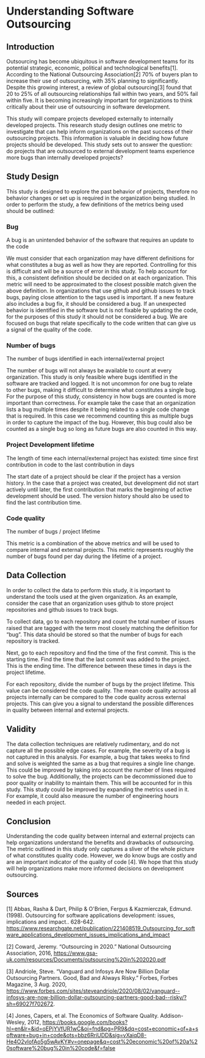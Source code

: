 # Understanding Software Outsourcing

## Introduction

Outsourcing has become ubiquitous in software development teams for its potential strategic, economic, political and technological benefits[1]. According to the National Outsourcing Association[2] 70% of buyers plan to increase their use of outsourcing, with 35% planning to significantly. Despite this growing interest, a review of global outsourcing[3] found that 20 to 25% of all outsourcing relationships fail within two years, and 50% fail within five. It is becoming increasingly important for organizations to think critically about their use of outsourcing in software development.

This study will compare projects developed externally to internally developed projects. This research study design outlines one metric to investigate that can help inform organizations on the past success of their outsourcing projects. This information is valuable in deciding how future projects should be developed. This study sets out to answer the question: do projects that are outsourced to external development teams experience more bugs than internally developed projects?

## Study Design

This study is designed to explore the past behavior of projects, therefore no behavior changes or set up is required in the organization being studied. In order to perform the study, a few definitions of the metrics being used should be outlined:

### Bug

A bug is an unintended behavior of the software that requires an update to the code

We must consider that each organization may have different definitions for what constitutes a bug as well as how they are reported. Controlling for this is difficult and will be a source of error in this study. To help account for this, a consistent definition should be decided on at each organization. This metric will need to be approximated to the closest possible match given the above definition. In organizations that use github and github issues to track bugs, paying close attention to the tags used is important. If a new feature also includes a bug fix, it should be considered a bug. If an unexpected behavior is identified in the software but is not fixable by updating the code, for the purposes of this study it should not be considered a bug. We are focused on bugs that relate specifically to the code written that can give us a signal of the quality of the code.

### Number of bugs

The number of bugs identified in each internal/external project

The number of bugs will not always be available to count at every organization. This study is only feasible where bugs identified in the software are tracked and logged. It is not uncommon for one bug to relate to other bugs, making it difficult to determine what constitutes a single bug. For the purpose of this study, consistency in how bugs are counted is more important than correctness. For example take the case that an organization lists a bug multiple times despite it being related to a single code change that is required. In this case we recommend counting this as multiple bugs in order to capture the impact of the bug. However, this bug could also be counted as a single bug so long as future bugs are also counted in this way.

### Project Development lifetime

The length of time each internal/external project has existed: time since first contribution in code to the last contribution in days

The start date of a project should be clear if the project has a version history. In the case that a project was created, but development did not start actively until later, the first contribution that marks the beginning of active development should be used. The version history should also be used to find the last contribution time.

### Code quality

The number of bugs / project lifetime

This metric is a combination of the above metrics and will be used to compare internal and external projects. This metric represents roughly the number of bugs found per day during the lifetime of a project.

## Data Collection

In order to collect the data to perform this study, it is important to understand the tools used at the given organization. As an example, consider the case that an organization uses github to store project repositories and github issues to track bugs.

To collect data, go to each repository and count the total number of issues raised that are tagged with the term most closely matching the definition for “bug”. This data should be stored so that the number of bugs for each repository is tracked.

Next, go to each repository and find the time of the first commit. This is the starting time. Find the time that the last commit was added to the project. This is the ending time. The difference between these times in days is the project lifetime.

For each repository, divide the number of bugs by the project lifetime. This value can be considered the code quality. The mean code quality across all projects internally can be compared to the code quality across external projects. This can give you a signal to understand the possible differences in quality between internal and external projects.

## Validity

The data collection techniques are relatively rudimentary, and do not capture all the possible edge cases. For example, the severity of a bug is not captured in this analysis. For example, a bug that takes weeks to find and solve is weighted the same as a bug that requires a single line change. This could be improved by taking into account the number of lines required to solve the bug. Additionally, the projects can be decommissioned due to poor quality or inability to maintain them. This will be accounted for in this study. This study could be improved by expanding the metrics used in it. For example, it could also measure the number of engineering hours needed in each project.

## Conclusion

Understanding the code quality between internal and external projects can help organizations understand the benefits and drawbacks of outsourcing. The metric outlined in this study only captures a sliver of the whole picture of what constitutes quality code. However, we do know bugs are costly and are an important indicator of the quality of code [4]. We hope that this study will help organizations make more informed decisions on development outsourcing.

## Sources

[1] Abbas, Rasha & Dart, Philip & O'Brien, Fergus & Kazmierczak, Edmund. (1998). Outsourcing for software applications development: issues, implications and impact.. 628-642. https://www.researchgate.net/publication/221408519_Outsourcing_for_software_applications_development_issues_implications_and_impact

[2] Coward, Jeremy. “Outsourcing in 2020.” National Outsourcing Association, 2016, https://www.gsa-uk.com/resources/Documents/outsourcing%20in%202020.pdf

[3] Andriole, Steve. “Vanguard and Infosys Are Now Billion Dollar Outsourcing Partners. Good, Bad and Always Risky.” Forbes, Forbes Magazine, 3 Aug. 2020, https://www.forbes.com/sites/steveandriole/2020/08/02/vanguard--infosys-are-now-billion-dollar-outsourcing-partners-good-bad--risky/?sh=69027f702672.

[4] Jones, Capers, et al. The Economics of Software Quality. Addison-Wesley, 2012, https://books.google.com/books?hl=en&lr=&id=oEPjYVfUR1wC&oi=fnd&pg=PR9&dq=cost+economic+of+a+software+bug+in+code&ots=bbz6RriUDD&sig=vXaiqD8-He4O2vlofAo5g5wAvKY#v=onepage&q=cost%20economic%20of%20a%20software%20bug%20in%20code&f=false

